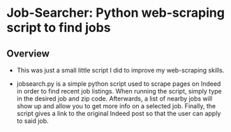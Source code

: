 # Job-Searcher: Python web-scraping script to find jobs
## Overview
- This was just a small little script I did to improve my web-scraping skills.

- jobsearch.py is a simple python script used to scrape pages on Indeed in order to find recent job listings. When running the script, simply type in the desired job and zip code. Afterwards, a list of nearby jobs will show up and allow you to get more info on a selected job. Finally, the script gives a link to the original Indeed post so that the user can apply to said job. 
